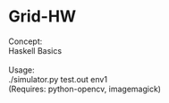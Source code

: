 # Grid-HW

Concept:<br />
Haskell Basics<br />
<br />
Usage:<br />
./simulator.py test.out env1 <br />
(Requires: python-opencv, imagemagick)
